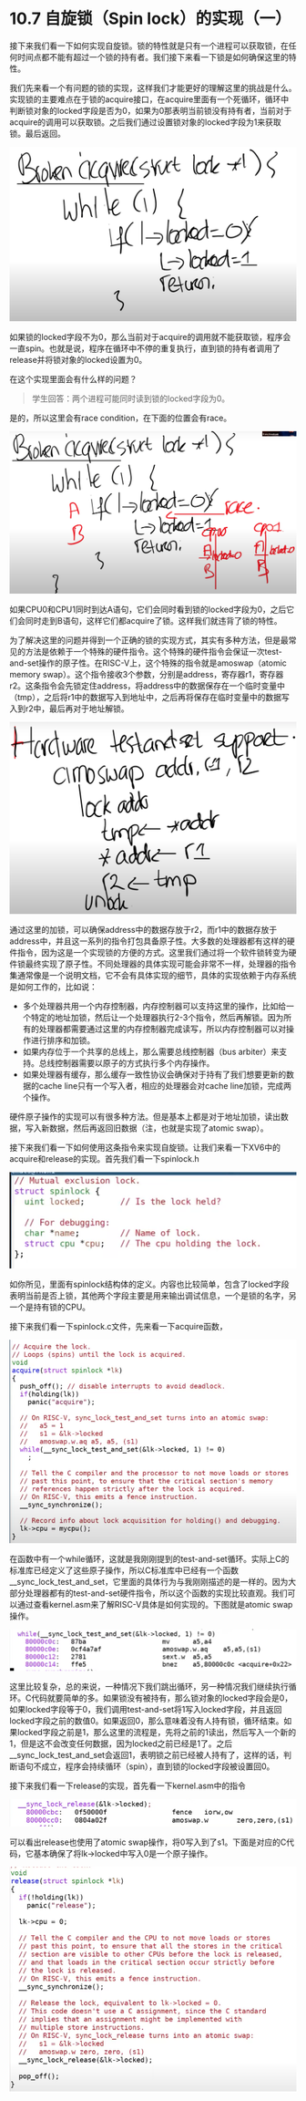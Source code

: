 # 10.7 自旋锁（Spin lock）的实现（一）

接下来我们看一下如何实现自旋锁。锁的特性就是只有一个进程可以获取锁，在任何时间点都不能有超过一个锁的持有者。我们接下来看一下锁是如何确保这里的特性。

我们先来看一个有问题的锁的实现，这样我们才能更好的理解这里的挑战是什么。实现锁的主要难点在于锁的acquire接口，在acquire里面有一个死循环，循环中判断锁对象的locked字段是否为0，如果为0那表明当前锁没有持有者，当前对于acquire的调用可以获取锁。之后我们通过设置锁对象的locked字段为1来获取锁。最后返回。

![](../.gitbook/assets/image%20%28480%29.png)

如果锁的locked字段不为0，那么当前对于acquire的调用就不能获取锁，程序会一直spin。也就是说，程序在循环中不停的重复执行，直到锁的持有者调用了release并将锁对象的locked设置为0。

在这个实现里面会有什么样的问题？

> 学生回答：两个进程可能同时读到锁的locked字段为0。

是的，所以这里会有race condition，在下面的位置会有race。

![](../.gitbook/assets/image%20%28461%29.png)

如果CPU0和CPU1同时到达A语句，它们会同时看到锁的locked字段为0，之后它们会同时走到B语句，这样它们都acquire了锁。这样我们就违背了锁的特性。

为了解决这里的问题并得到一个正确的锁的实现方式，其实有多种方法，但是最常见的方法是依赖于一个特殊的硬件指令。这个特殊的硬件指令会保证一次test-and-set操作的原子性。在RISC-V上，这个特殊的指令就是amoswap（atomic memory swap）。这个指令接收3个参数，分别是address，寄存器r1，寄存器r2。这条指令会先锁定住address，将address中的数据保存在一个临时变量中（tmp），之后将r1中的数据写入到地址中，之后再将保存在临时变量中的数据写入到r2中，最后再对于地址解锁。

![](../.gitbook/assets/image%20%28466%29.png)

通过这里的加锁，可以确保address中的数据存放于r2，而r1中的数据存放于address中，并且这一系列的指令打包具备原子性。大多数的处理器都有这样的硬件指令，因为这是一个实现锁的方便的方式。这里我们通过将一个软件锁转变为硬件锁最终实现了原子性。不同处理器的具体实现可能会非常不一样，处理器的指令集通常像是一个说明文档，它不会有具体实现的细节，具体的实现依赖于内存系统是如何工作的，比如说：

* 多个处理器共用一个内存控制器，内存控制器可以支持这里的操作，比如给一个特定的地址加锁，然后让一个处理器执行2-3个指令，然后再解锁。因为所有的处理器都需要通过这里的内存控制器完成读写，所以内存控制器可以对操作进行排序和加锁。
* 如果内存位于一个共享的总线上，那么需要总线控制器（bus arbiter）来支持。总线控制器需要以原子的方式执行多个内存操作。
* 如果处理器有缓存，那么缓存一致性协议会确保对于持有了我们想要更新的数据的cache line只有一个写入者，相应的处理器会对cache line加锁，完成两个操作。

硬件原子操作的实现可以有很多种方法。但是基本上都是对于地址加锁，读出数据，写入新数据，然后再返回旧数据（注，也就是实现了atomic swap）。

接下来我们看一下如何使用这条指令来实现自旋锁。让我们来看一下XV6中的acquire和release的实现。首先我们看一下spinlock.h

![](../.gitbook/assets/image%20%28517%29.png)

如你所见，里面有spinlock结构体的定义。内容也比较简单，包含了locked字段表明当前是否上锁，其他两个字段主要是用来输出调试信息，一个是锁的名字，另一个是持有锁的CPU。

接下来我们看一下spinlock.c文件，先来看一下acquire函数，

![](../.gitbook/assets/image%20%28512%29.png)

在函数中有一个while循环，这就是我刚刚提到的test-and-set循环。实际上C的标准库已经定义了这些原子操作，所以C标准库中已经有一个函数\_\_sync\_lock\_test\_and\_set，它里面的具体行为与我刚刚描述的是一样的。因为大部分处理器都有的test-and-set硬件指令，所以这个函数的实现比较直观。我们可以通过查看kernel.asm来了解RISC-V具体是如何实现的。下图就是atomic swap操作。

![](../.gitbook/assets/image%20%28463%29.png)

这里比较复杂，总的来说，一种情况下我们跳出循环，另一种情况我们继续执行循环。C代码就要简单的多。如果锁没有被持有，那么锁对象的locked字段会是0，如果locked字段等于0，我们调用test-and-set将1写入locked字段，并且返回locked字段之前的数值0。如果返回0，那么意味着没有人持有锁，循环结束。如果locked字段之前是1，那么这里的流程是，先将之前的1读出，然后写入一个新的1，但是这不会改变任何数据，因为locked之前已经是1了。之后\_\_sync\_lock\_test\_and\_set会返回1，表明锁之前已经被人持有了，这样的话，判断语句不成立，程序会持续循环（spin），直到锁的locked字段被设置回0。

接下来我们看一下release的实现，首先看一下kernel.asm中的指令

![](../.gitbook/assets/image%20%28505%29.png)

可以看出release也使用了atomic swap操作，将0写入到了s1。下面是对应的C代码，它基本确保了将lk-&gt;locked中写入0是一个原子操作。

![](../.gitbook/assets/image%20%28450%29.png)

